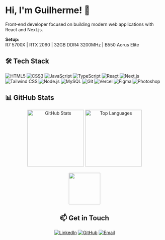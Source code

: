 # Hi, I'm Guilherme! 👋

Front-end developer focused on building modern web applications with React and Next.js.

**Setup:** <br/>
R7 5700X | RTX 2060 | 32GB DDR4 3200MHz | B550 Aorus Elite 

## 🛠️ Tech Stack

![HTML5](https://img.shields.io/badge/HTML5-E34F26?style=for-the-badge&logo=html5&logoColor=white)
![CSS3](https://img.shields.io/badge/CSS3-1572B6?style=for-the-badge&logo=css3&logoColor=white)
![JavaScript](https://img.shields.io/badge/JavaScript-F7DF1E?style=for-the-badge&logo=javascript&logoColor=black)
![TypeScript](https://img.shields.io/badge/TypeScript-3178C6?style=for-the-badge&logo=typescript&logoColor=white)
![React](https://img.shields.io/badge/React-20232A?style=for-the-badge&logo=react&logoColor=61DAFB)
![Next.js](https://img.shields.io/badge/Next.js-000000?style=for-the-badge&logo=nextdotjs&logoColor=white)
![Tailwind CSS](https://img.shields.io/badge/Tailwind_CSS-38B2AC?style=for-the-badge&logo=tailwind-css&logoColor=white)
![Node.js](https://img.shields.io/badge/Node.js-339933?style=for-the-badge&logo=nodedotjs&logoColor=white)
![MySQL](https://img.shields.io/badge/MySQL-4479A1?style=for-the-badge&logo=mysql&logoColor=white)
![Git](https://img.shields.io/badge/Git-F05032?style=for-the-badge&logo=git&logoColor=white)
![Vercel](https://img.shields.io/badge/Vercel-000000?style=for-the-badge&logo=vercel&logoColor=white)
![Figma](https://img.shields.io/badge/Figma-F24E1E?style=for-the-badge&logo=figma&logoColor=white)
![Photoshop](https://img.shields.io/badge/Photoshop-31A8FF?style=for-the-badge&logo=Adobe%20Photoshop&logoColor=black)


## 📊 GitHub Stats

<div align="center">
  <img height="180em" src="https://github-readme-stats.vercel.app/api?username=guiga00&show_icons=true&theme=chartreuse-dark&title_color=fff&text_color=fff&hide_border=true&count_private=true" alt="GitHub Stats" />
  <img height="180em" src="https://github-readme-stats.vercel.app/api/top-langs/?username=guiga00&theme=chartreuse-dark&title_color=fff&text_color=fff&layout=compact&langs_count=7&hide_border=true" alt="Top Languages" />
</div>
<br/>
<div align="center"> 
  <img height="100px" src="https://i.imgur.com/FhMqZ30.gif">
<div/>


## 📫 Get in Touch

[![LinkedIn](https://img.shields.io/badge/LinkedIn-0077B5?style=for-the-badge&logo=linkedin&logoColor=white)](https://www.linkedin.com/in/guilherme-medeiros-6275901a2/)
[![GitHub](https://img.shields.io/badge/GitHub-181717?style=for-the-badge&logo=github&logoColor=white)](https://github.com/Guiga00)
[![Email](https://img.shields.io/badge/Email-D14836?style=for-the-badge&logo=gmail&logoColor=white)](mailto:guilhermemedeiros01844@gmail.com)
